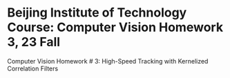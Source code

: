 # Beijing Institute of Technology Course: Computer Vision Homework 3, 23 Fall
Computer Vision Homework # 3: High-Speed Tracking with Kernelized Correlation Filters
